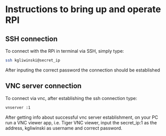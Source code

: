 # Instructions to bring up and operate RPI

## SSH connection

To connect with the RPi in terminal via SSH, simply type:

```bash
ssh kgliwinski@secret_ip
```

After inputing the correct password the connection should be established

## VNC server connection

To connect via vnc, after establishing the ssh connection type:

```bash
vnserver :1
```

After getting info about successful vnc server establishment, on your PC run a VNC viewer app, i.e. Tiger VNC viewer, input the secret_ip:1 as the address, kgliwinski as username and correct password.

